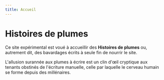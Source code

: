 ```yaml
---
title: Accueil
---
```

# Histoires de plumes

Ce site expérimental est voué à accueillir des **Histoires de plumes** ou, autrement dit, des bavardages écrits à seule fin de nourrir le site.

L'allusion surannée aux plumes à écrire est un clin d'œil cryptique aux tenants obstinés de l'écriture manuelle, celle par laquelle le cerveau humain se forme depuis des millénaires.
